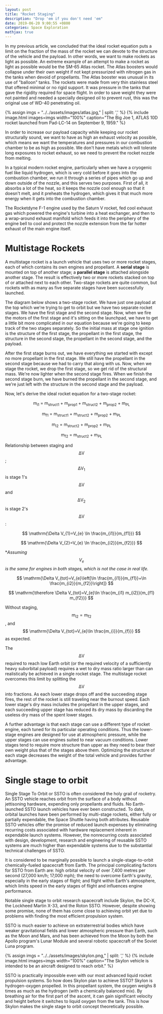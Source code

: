 ```yaml
---
layout: post
title: "Rocket Staging"
description: "Drop 'em if you don't need 'em"
date: 2019-06-20 9:00:55 +0800
categories: Space Exploration
mathjax: true
---
```


In my previous article, we concluded that the ideal rocket equation puts a limit on the fraction of the mass of the rocket we can devote to the structure of the vehicle and the payload. In other words, we want to make rockets as light as possible. An extreme example of an attempt to make a rocket as light as possible would be the SM-65 Atlas rocket. The Atlas boosters would collapse under their own weight if not kept pressurized with nitrogen gas in the tanks when devoid of propellants. The Atlas booster was unusual in its use of "balloon" tanks. The rockets were made from very thin stainless steel that offered minimal or no rigid support. It was pressure in the tanks that gave the rigidity required for space flight. In order to save weight they were not painted and needed a specially designed oil to prevent rust, this was the original use of WD-40 penetrating oil.

{% assign imgs = "../../assets/images/atlas.jpg," | split: ',' %}
{% include image.html images=imgs width="100%" caption="The Big Joe 1, ATLAS 10D rocket launched from Pad-LC-14 on September 9, 1959." %}<br class="img">

In order to increase our payload capacity while keeping our rocket structurally sound, we want to have as high an exhaust velocity as possible, which means we want the temperatures and pressures in our combustion chamber to be as high as possible. We don't have metals which will tolerate long exposures to rocket exhaust, so we need to prevent the rocket nozzle from melting.

In a typical modern rocket engine, particularly when we have a cryogenic fuel like liquid hydrogen, which is very cold before it goes into the combustion chamber, we run it through a series of pipes which go up and down outside of the nozzle, and this serves two purposes. First of all, it absorbs a lot of the heat, so it keeps the nozzle cool enough so that it doesn't melt, and it preheats the hydrogen, which gives it that much more energy when it gets into the combustion chamber. 

The Rocketdyne F-1 engine used by the Saturn V rocket, fed cool exhaust gas which powered the engine's turbine into a heat exchanger, and then to a wrap-around exhaust manifold which feeds it into the periphery of the engine bell to cool and protect the nozzle extension from the far hotter exhaust of the main engine itself.

# Multistage Rockets

A multistage rocket is a launch vehicle that uses two or more rocket stages, each of which contains its own engines and propellant. A **serial stage** is mounted on top of another stage; a **parallel stage** is attached alongside another stage. The result is effectively two or more rockets stacked on top of or attached next to each other. Two-stage rockets are quite common, but rockets with as many as five separate stages have been successfully launched.

The diagram below shows a two-stage rocket. We have just one payload at the top which we're trying to get to orbit but we have two separate rocket stages. We have the first stage and the second stage. Now, when we fire the motors of the first stage and it's sitting on the launchpad, we have to get a little bit more complicated in our equation because we're going to keep track of the two stages separately. So the initial mass at stage one ignition is the structure of the first stage, the propellant in the first stage, the structure in the second stage, the propellant in the second stage, and the payload.

After the first stage burns out, we have everything we started with except no more propellant in the first stage. We still have the propellant in the second stage because we had to carry that along with us. Now, when we stage the rocket, we drop the first stage, so we get rid of the structural mass. We're now lighter when the second stage fires. When we finish the second stage burn, we have burned the propellant in the second stage, and we're just left with the structure in the second stage and the payload.

Now, let's derive the ideal rocket equation for a two-stage rocket:

$$ \mathrm{m_{i1} \ = \ m_{struct1} \ + \ m_{prop1} \ + \ m_{struct2} \ + \ m_{prop2} \ + \ m_{PL}} $$

$$ \mathrm{m_{f1} \ = \ m_{struct1} \ + \ m_{struct2} \ + \ m_{prop2} \ + \ m_{PL}} $$

$$ \mathrm{m_{i2} \ = \ m_{struct2} \ + \ m_{prop2} \ + \ m_{PL}} $$

$$ \mathrm{m_{f2} \ = \ m_{struct2} \ + \ m_{PL}} $$

Relationship between staging and $$ \mathrm{\Delta V} $$; $$ \mathrm{\Delta V_{1}} $$ is stage 1's $$ \mathrm{\Delta V} $$ and $$ \mathrm{\Delta V_{2}} $$ is stage 2's $$ \mathrm{\Delta V} $$:

$$ \mathrm{\Delta V_{1}=V_{e} \ln \frac{m_{i1}}{m_{f1}}} $$

$$ \mathrm{\Delta V_{2}=V_{e} \ln \frac{m_{i2}}{m_{f2}}} $$

**Assuming $$ \mathrm{V_{e}} $$ is the same for engines in both stages, which is not the case in real life.*

$$ \mathrm{\Delta V_{tot}=V_{e}\left[\ln \frac{m_{i1}}{m_{f1}}+\ln \frac{m_{i2}}{m_{f2}}\right]} $$

$$ \mathrm{\therefore \Delta V_{tot}=V_{e}\ln \frac{m_{i1} m_{i2}}{m_{f1} m_{f2}}} $$

Without staging, $$ \mathrm{m_{i2} = m_{f2}} $$, and $$ \mathrm{\Delta V_{tot}=V_{e}\ln \frac{m_{i}}{m_{f}}} $$ as expected. 

The $$ \mathrm{\Delta V} $$ required to reach low Earth orbit (or the required velocity of a sufficiently heavy suborbital payload) requires a wet to dry mass ratio larger than can realistically be achieved in a single rocket stage. The multistage rocket overcomes this limit by splitting the $$ \mathrm{\Delta V} $$ into fractions. As each lower stage drops off and the succeeding stage fires, the rest of the rocket is still traveling near the burnout speed. Each lower stage's dry mass includes the propellant in the upper stages, and each succeeding upper stage has reduced its dry mass by discarding the useless dry mass of the spent lower stages.

A further advantage is that each stage can use a different type of rocket engine, each tuned for its particular operating conditions. Thus the lower-stage engines are designed for use at atmospheric pressure, while the upper stages can use engines suited to near vacuum conditions. Lower stages tend to require more structure than upper as they need to bear their own weight plus that of the stages above them. Optimizing the structure of each stage decreases the weight of the total vehicle and provides further advantage.

# Single stage to orbit

Single Stage To Orbit or SSTO is often considered the holy grail of rocketry. An SSTO vehicle reaches orbit from the surface of a body without jettisoning hardware, expending only propellants and fluids. No Earth-launched SSTO launch vehicles have ever been constructed. To date, orbital launches have been performed by multi-stage rockets, either fully or partially expendable, the Space Shuttle having both attributes. Reusable SSTO vehicles offer the promise of reduced launch expenses by eliminating recurring costs associated with hardware replacement inherent in expendable launch systems. However, the nonrecurring costs associated with design, development, research and engineering of reusable SSTO systems are much higher than expendable systems due to the substantial technical challenges of SSTO.

It is considered to be marginally possible to launch a single-stage-to-orbit chemically-fueled spacecraft from Earth. The principal complicating factors for SSTO from Earth are: high orbital velocity of over 7,400 metres per second (27,000 km/h; 17,000 mph); the need to overcome Earth's gravity, especially in the early stages of flight; and flight within Earth's atmosphere, which limits speed in the early stages of flight and influences engine performance.

Notable single stage to orbit research spacecraft include Skylon, the DC-X, the Lockheed Martin X-33, and the Roton SSTO. However, despite showing some promise, none of them has come close to achieving orbit yet due to problems with finding the most efficient propulsion system.

SSTO is much easier to achieve on extraterrestrial bodies which have weaker gravitational fields and lower atmospheric pressure than Earth, such as the Moon and Mars, and has been achieved from the Moon by both the Apollo program's Lunar Module and several robotic spacecraft of the Soviet Luna program.

{% assign imgs = "../../assets/images/skylon.png," | split: ',' %}
{% include image.html images=imgs width="100%" caption="The Skylon vehicle is intended to be an aircraft designed to reach orbit." %}<br class="img">

SSTO is practically impossible even with our most advanced liquid rocket propulsion systems. So how does Skylon plan to achieve SSTO? Skylon is hydrogen-oxygen propelled. In this propellant system, the oxygen weighs 8 times as much as the hydrogen (with a chemically balanced mix). By breathing air for the first part of the ascent, it can gain significant velocity and height before it switches to liquid oxygen from the tank. This is how Skylon makes the single stage to orbit concept theoretically possible.
